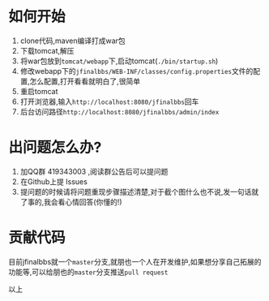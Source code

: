 # 如何开始
1. clone代码,maven编译打成war包
2. 下载tomcat,解压
3. 将war包放到`tomcat/webapp`下,启动tomcat(`./bin/startup.sh`)
4. 修改webapp下的`jfinalbbs/WEB-INF/classes/config.properties`文件的配置,怎么配置,打开看看就明白了,很简单
5. 重启tomcat
6. 打开浏览器,输入`http://localhost:8080/jfinalbbs`回车
7. 后台访问路径`http://localhost:8080/jfinalbbs/admin/index`

# 出问题怎么办?
1. 加QQ群 419343003 ,阅读群公告后可以提问题
2. 在Github上提 Issues
3. 提问题的时候请将问题重现步骤描述清楚,对于截个图什么也不说,发一句话就了事的,我会看心情回答(你懂的!)

# 贡献代码
目前jfinalbbs就一个`master`分支,就朋也一个人在开发维护,如果想分享自己拓展的功能等,可以给朋也的`master`分支推送`pull request`

以上